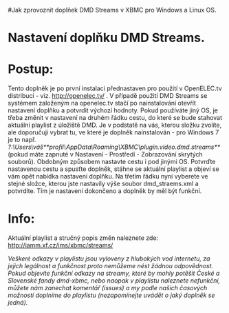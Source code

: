 #Jak zprovoznit doplňek DMD Streams v XBMC pro Windows a Linux OS.

# Nastavení doplňku DMD Streams. #


# Postup: #

Tento doplněk je po první instalaci přednastaven pro použití v OpenELEC.tv distribuci - viz. http://openelec.tv/ . V případě použití DMD Streams se systémem založeným na openelec.tv stačí po nainstalování otevřít nastavení doplňku a potvrdit výchozí hodnoty.
Pokud používáte jiný OS, je třeba změnit v nastavení na druhém řádku cestu, do které se bude stahovat aktuální playlist z úložiště DMD. Je v podstatě na vás, kterou složku zvolíte, ale doporučuji vybrat tu, ve které je doplněk nainstalován - pro Windows 7 je to např. _?:\Users\váš**profil\AppData\Roaming\XBMC\plugin.video.dmd.streams\**_(pokud máte zapnuté v Nastavení - Prostředí - Zobrazování skrytých souborů). Obdobným způsobem nastavte cestu i pod jinými OS. Potvrďte nastavenou cestu a spusťte doplněk, stáhne se aktuální playlist a objeví se vám opět nabídka nastavení doplňku. Na třetím řádku nyní vyberete ve stejné složce, kterou jste nastavily výše soubor dmd\_straems.xml a potvrdíte. Tím je nastavení dokončeno a doplněk by měl být funkční.


# Info: #

Aktuální playlist a stručný popis změn naleznete zde: http://iamm.xf.cz/ims/xbmc/streams/

_Veškeré odkazy v playlistu jsou vyloveny z hlubokých vod internetu, za jejich legálnost a funkčnost proto nemůžeme nést žádnou odpovědnost. Pokud objevíte funkční odkazy na streamy, které by mohly potěšit České a Slovenské fandy dmd-xbmc, nebo naopak v playlistu naleznete nefunkční, můžete nám zanechat komentář (issues) a my podle našich časových možností doplníme do playlistu (nezapomínejte uvádět o jaký doplněk se jedná)._